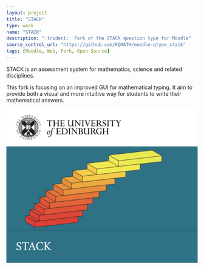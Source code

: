 ```yaml
---
layout: project
title: "STACK"
type: work
name: "STACK"
description: ":trident:  Fork of the STACK question type for Moodle"
source_control_url: "https://github.com/KQMATH/moodle-qtype_stack"
tags: [Moodle, Web, Fork, Open Source]
---
```

STACK is an assessment system for mathematics, science and related disciplines.

This fork is focusing on an improved GUI for mathematical typing.
It aim to provide both a visual and more intuitive way for students to write their mathematical answers.

![Thumbnail](thumbnail.png)
